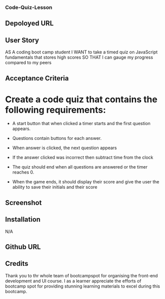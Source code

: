 ### Code-Quiz-Lesson

## Depoloyed URL

## User Story

AS A coding boot camp student
I WANT to take a timed quiz on JavaScript fundamentals that stores high scores
SO THAT I can gauge my progress compared to my peers

## Acceptance Criteria

# Create a code quiz that contains the following requirements:

- A start button that when clicked a timer starts and the first question appears.

- Questions contain buttons for each answer.

- When answer is clicked, the next question appears

- If the answer clicked was incorrect then subtract time from the clock

- The quiz should end when all questions are answered or the timer reaches 0.

- When the game ends, it should display their score and give the user the ability to save their initials and their score

## Screenshot


## Installation

N/A

## Github URL

## Credits

Thank you to thr whole team of bootcampspot for organising the front-end development and UI course. I as a learner appreciate the efforts of bootcamp spot for providing stunning learning materials to excel during this bootcamp.








